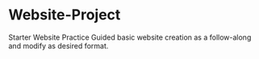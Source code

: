 # Website-Project
Starter Website Practice
Guided basic website creation as a follow-along and modify as desired format.
